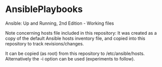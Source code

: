 # AnsiblePlaybooks
Ansible: Up and Running, 2nd Edition - Working files

Note concerning hosts file included in this repository:
It was created as a copy of the default Ansible hosts inventory
file, and copied into this repository to track revisions/changes.

It can be copied (as root) from this repository to /etc/ansible/hosts.
Alternatively the -i option can be used (experiments to follow).
